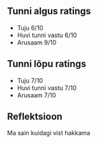 ## Tunni algus ratings
* Tuju 6/10
* Huvi tunni vastu 6/10
* Arusaam 9/10

## Tunni lõpu ratings
* Tuju 7/10
* Huvi tunni vastu 7/10
* Arusaam 7/10

## Reflektsioon
Ma sain kuidagi vist hakkama